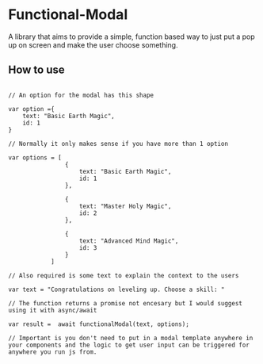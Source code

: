 # Functional-Modal

A library that aims to provide a simple, function based way to just put a pop up on screen and make the user choose something.

## How to use

```lang=js

// An option for the modal has this shape

var option ={
    text: "Basic Earth Magic",
    id: 1
}

// Normally it only makes sense if you have more than 1 option

var options = [
                {
                    text: "Basic Earth Magic",
                    id: 1
                },

                {
                    text: "Master Holy Magic",
                    id: 2
                },

                {
                    text: "Advanced Mind Magic",
                    id: 3
                }
            ]

// Also required is some text to explain the context to the users

var text = "Congratulations on leveling up. Choose a skill: "

// The function returns a promise not encesary but I would suggest using it with async/await 

var result =  await functionalModal(text, options);

// Important is you don't need to put in a modal template anywhere in your components and the logic to get user input can be triggered for anywhere you run js from.

```